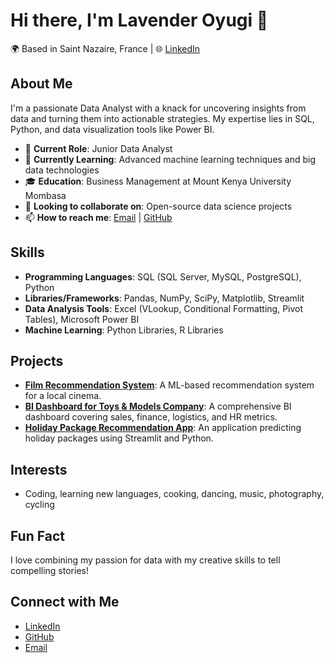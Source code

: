 
# Hi there, I'm Lavender Oyugi 👋

🌍 Based in Saint Nazaire, France | 🌐 [LinkedIn](https://www.linkedin.com/in/lavender-oyugi-92428a249)

## About Me
I'm a passionate Data Analyst with a knack for uncovering insights from data and turning them into actionable strategies. My expertise lies in SQL, Python, and data visualization tools like Power BI.

- 💼 **Current Role**: Junior Data Analyst
- 🌱 **Currently Learning**: Advanced machine learning techniques and big data technologies
- 🎓 **Education**: Business Management at Mount Kenya University Mombasa
- 👯 **Looking to collaborate on**: Open-source data science projects
- 📫 **How to reach me**: [Email](mailto:lavenderoyugi1@gmail.com) | [GitHub](https://github.com/Lovelylove03)

## Skills
- **Programming Languages**: SQL (SQL Server, MySQL, PostgreSQL), Python
- **Libraries/Frameworks**: Pandas, NumPy, SciPy, Matplotlib, Streamlit
- **Data Analysis Tools**: Excel (VLookup, Conditional Formatting, Pivot Tables), Microsoft Power BI
- **Machine Learning**: Python Libraries, R Libraries

## Projects
- **[Film Recommendation System](https://github.com/Lovelylove03/film-recommendation-system)**: A ML-based recommendation system for a local cinema.
- **[BI Dashboard for Toys & Models Company](https://github.com/Lovelylove03/bi-dashboard-toys-models)**: A comprehensive BI dashboard covering sales, finance, logistics, and HR metrics.
- **[Holiday Package Recommendation App](https://github.com/Lovelylove03/holiday-package-prediction)**: An application predicting holiday packages using Streamlit and Python.

## Interests
- Coding, learning new languages, cooking, dancing, music, photography, cycling

## Fun Fact
I love combining my passion for data with my creative skills to tell compelling stories!

## Connect with Me
- [LinkedIn](https://www.linkedin.com/in/lavender-oyugi-92428a249)
- [GitHub](https://github.com/Lovelylove03)
- [Email](mailto:lavenderoyugi1@gmail.com)

